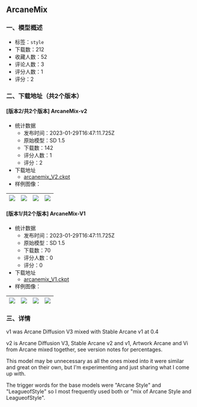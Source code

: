 ## ArcaneMix
### 一、模型概述

- 标签：`style`
- 下载数：212
- 收藏人数：52
- 评论人数：3
- 评分人数：1
- 评分：2

### 二、下载地址（共2个版本）

#### [版本2/共2个版本] ArcaneMix-v2

- 统计数据
  - 发布时间：2023-01-29T16:47:11.725Z
  - 原始模型：SD 1.5
  - 下载数：142
  - 评分人数：1
  - 评分：2
- 下载地址
  - [arcanemix_V2.ckpt](https://civitai.com/api/download/models/6629)
- 样例图像：

| <img src="https://image.civitai.com/xG1nkqKTMzGDvpLrqFT7WA/18149cdc-3ef4-45d6-294b-57ae07d26a00/width=450/60300.jpeg" /> | <img src="https://image.civitai.com/xG1nkqKTMzGDvpLrqFT7WA/6ef470b4-6429-4432-ed4a-304da3596600/width=450/60299.jpeg" /> | <img src="https://image.civitai.com/xG1nkqKTMzGDvpLrqFT7WA/94f7cb56-986b-4e4d-f0e3-962ede8bd000/width=450/60298.jpeg" /> | <img src="https://image.civitai.com/xG1nkqKTMzGDvpLrqFT7WA/e030e1e1-e2a7-4366-8112-44162c0f0e00/width=450/60297.jpeg" /> |
| ---- | ---- | ---- | ---- |

#### [版本1/共2个版本] ArcaneMix-V1

- 统计数据
  - 发布时间：2023-01-29T16:47:11.725Z
  - 原始模型：SD 1.5
  - 下载数：70
  - 评分人数：0
  - 评分：0
- 下载地址
  - [arcanemix_V1.ckpt](https://civitai.com/api/download/models/5589)
- 样例图像：

| <img src="https://image.civitai.com/xG1nkqKTMzGDvpLrqFT7WA/6b633632-e7b6-4062-2992-57f0a25d1b00/width=450/44852.jpeg" /> | <img src="https://image.civitai.com/xG1nkqKTMzGDvpLrqFT7WA/5d07ed8b-c3ac-433c-ba69-be045d9e0c00/width=450/44851.jpeg" /> | <img src="https://image.civitai.com/xG1nkqKTMzGDvpLrqFT7WA/987955fc-c3de-4965-8a95-7c0fd745af00/width=450/44850.jpeg" /> | <img src="https://image.civitai.com/xG1nkqKTMzGDvpLrqFT7WA/176e3e94-c6cf-44e2-406c-c60decf3a000/width=450/44849.jpeg" /> |
| ---- | ---- | ---- | ---- |


### 三、详情
<p>v1 was Arcane Diffusion V3 mixed with Stable Arcane v1 at 0.4</p><p>v2 is Arcane Diffusion V3, Stable Arcane v2 and v1, Artwork Arcane and Vi from Arcane mixed together, see version notes for percentages. </p><p></p><p>This model may be unnecessary as all the ones mixed into it were similar and great on their own, but I'm experimenting and just sharing what I come up with. </p><p></p><p>The trigger words for the base models were "Arcane Style" and "LeagueofStyle" so I most frequently used both or "mix of Arcane Style and LeagueofStyle". </p>